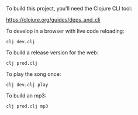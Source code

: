 To build this project, you'll need the Clojure CLI tool:

https://clojure.org/guides/deps_and_cli


To develop in a browser with live code reloading:

`clj dev.clj`


To build a release version for the web:

`clj prod.clj`


To play the song once:

`clj dev.clj play`


To build an mp3:

`clj prod.clj mp3`
